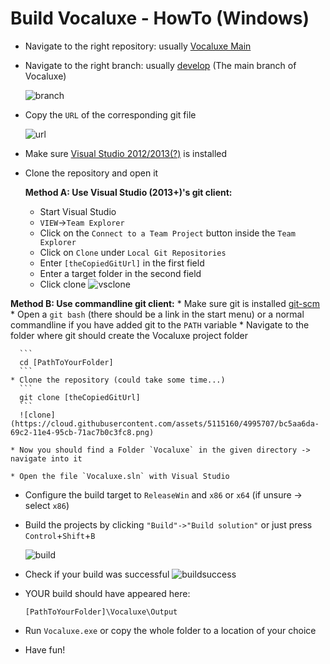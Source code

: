 # Build Vocaluxe - HowTo (Windows)

* Navigate to the right repository: usually [Vocaluxe Main](https://github.com/Vocaluxe/Vocaluxe)
* Navigate to the right branch: usually [develop](https://github.com/Vocaluxe/Vocaluxe/tree/develop) (The main branch of Vocaluxe)
  
  ![branch](https://cloud.githubusercontent.com/assets/5115160/4995706/bc5aa536-69c2-11e4-8534-b64573624a33.PNG)

* Copy the `URL` of the corresponding git file
  
  ![url](https://cloud.githubusercontent.com/assets/5115160/4995708/bc5af234-69c2-11e4-91d1-112972f35f01.PNG)

* Make sure [Visual Studio 2012/2013(?)](http://www.visualstudio.com/downloads/download-visual-studio-vs#d-express-windows-desktop) is installed 

* Clone the repository and open it

    **Method A: Use Visual Studio (2013+)'s git client:**
    * Start Visual Studio
    * `VIEW`->`Team Explorer`
    * Click on the `Connect to a Team Project` button inside the `Team Explorer` 
    * Click on `Clone` under `Local Git Repositories`
    * Enter `[theCopiedGitUrl]` in the first field
    * Enter a target folder in the second field
    * Click clone
    ![vsclone](https://cloud.githubusercontent.com/assets/5115160/4998350/de81ca76-69d7-11e4-983d-d2886aa9faa0.png)

 **Method B: Use commandline git client:**
    * Make sure git is installed [git-scm](http://git-scm.com/)
    * Open a `git bash` (there should be a link in the start menu) 
    or a normal commandline if you have added git to the `PATH` variable
    * Navigate to the folder where git should create the Vocaluxe project folder
    
      ```
      cd [PathToYourFolder]
      ```
    * Clone the repository (could take some time...) 
      ```
      git clone [theCopiedGitUrl]
      ```
      ![clone](https://cloud.githubusercontent.com/assets/5115160/4995707/bc5aa6da-69c2-11e4-95cb-71ac7b0c3fc8.png)
    
    * Now you should find a Folder `Vocaluxe` in the given directory -> navigate into it
    
    * Open the file `Vocaluxe.sln` with Visual Studio

* Configure the build target to `ReleaseWin` and `x86` or `x64` (if unsure -> select `x86`)
* Build the projects by clicking `"Build"->"Build solution"` or just press `Control`+`Shift`+`B`
  
  ![build](https://cloud.githubusercontent.com/assets/5115160/4995709/bc5b3474-69c2-11e4-9d9b-b49f8a3b315d.png)

* Check if your build was successful
  ![buildsuccess](https://cloud.githubusercontent.com/assets/5115160/4995710/bc5b4fe0-69c2-11e4-8b0f-4acaeffbc568.png)

* YOUR build should have appeared here:
  ```
  [PathToYourFolder]\Vocaluxe\Output
  ```
* Run `Vocaluxe.exe` or copy the whole folder to a location of your choice
* Have fun! 
